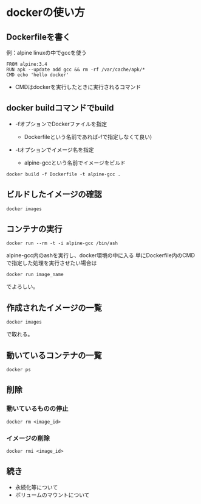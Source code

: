 # dockerの使い方

## Dockerfileを書く

例：alpine linuxの中でgccを使う

```
FROM alpine:3.4
RUN apk --update add gcc && rm -rf /var/cache/apk/*
CMD echo 'hello docker'
```

- CMDはdockerを実行したときに実行されるコマンド


## docker buildコマンドでbuild
- -fオプションでDockerファイルを指定
	- Dockerfileという名前であれば-fで指定しなくて良い)

- -tオプションでイメージ名を指定
	- alpine-gccという名前でイメージをビルド

```
docker build -f Dockerfile -t alpine-gcc .
```

## ビルドしたイメージの確認

```
docker images
```

## コンテナの実行

```
docker run --rm -t -i alpine-gcc /bin/ash
```
alpine-gcc内のashを実行し、docker環境の中に入る
単にDockerfile内のCMDで指定した処理を実行させたい場合は

```
docker run image_name
```

でよろしい。

## 作成されたイメージの一覧

```
docker images
```
で取れる。


## 動いているコンテナの一覧

```
docker ps
```

## 削除
### 動いているものの停止

```
docker rm <image_id>
```

### イメージの削除

```
docker rmi <image_id>
```

## 続き
- 永続化等について
- ボリュームのマウントについて


